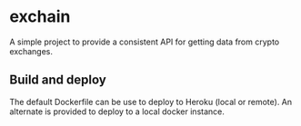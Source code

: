 # exchain
A simple project to provide a consistent API for getting data from crypto exchanges.

## Build and deploy
The default Dockerfile can be use to deploy to Heroku (local or remote). An alternate is provided to deploy to a local docker instance.
